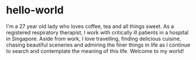 # hello-world

I'm a 27 year old lady who loves coffee, tea and all things sweet. As a registered respiratory therapist, I work with critically ill patients in a hospital in Singapore. Aside from work, I love travelling, finding delicious cuisine, chasing beautiful sceneries and admiring the finer things in life as I continue to search and contemplate the meaning of this life. Welcome to my world!

